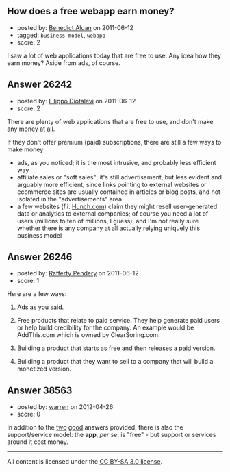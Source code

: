 ## How does a free webapp earn money?

- posted by: [Benedict Aluan](https://stackexchange.com/users/-1/11182-benedict-aluan) on 2011-06-12
- tagged: `business-model`, `webapp`
- score: 2

I saw a lot of web applications today that are free to use. Any idea how they earn money? Aside from ads, of course.


## Answer 26242

- posted by: [Filippo Diotalevi](https://stackexchange.com/users/-1/4482-filippo-diotalevi) on 2011-06-12
- score: 2

<p>There are plenty of web applications that are free to use, and don't make any money at all.</p>

<p>If they don't offer premium (paid) subscriptions, there are still a few ways to make money</p>

<ul>
<li>ads, as you noticed; it is the most intrusive, and probably less efficient way</li>
<li>affiliate sales or "soft sales"; it's still advertisement, but less evident and arguably more efficient, since links pointing to external websites or ecommerce sites are usually contained in articles or blog posts, and not isolated in the "advertisements" area</li>
<li>a few websites (f.i. <a href="http://hunch.com" rel="nofollow">Hunch.com</a>) claim they might resell user-generated data or analytics to external companies; of course you need a lot of users (millions to ten of millions, I guess), and I'm not really sure whether there is any company at all actually relying uniquely this business model</li>
</ul>



## Answer 26246

- posted by: [Rafferty Pendery](https://stackexchange.com/users/-1/11003-rafferty-pendery) on 2011-06-12
- score: 1

Here are a few ways:

 1. Ads as you said. 

 2. Free products that relate to paid service. They help generate paid users or help build credibility for the company. An example would be AddThis.com which is owned by ClearSoring.com.

 3. Building a product that starts as free and then releases a paid version.
 
 4. Building a product that they want to sell to a company that will build a monetized version. 




## Answer 38563

- posted by: [warren](https://stackexchange.com/users/-1/7662-warren) on 2012-04-26
- score: 0

<p>In addition to the <a href="http://answers.onstartups.com/a/26242/7662">two</a> <a href="http://answers.onstartups.com/a/26246/7662">good</a> answers provided, there is also the support/service model: the <strong>app</strong>, <em>per se</em>, is "free" - but support or services around it cost money.</p>




---

All content is licensed under the [CC BY-SA 3.0 license](https://creativecommons.org/licenses/by-sa/3.0/).
